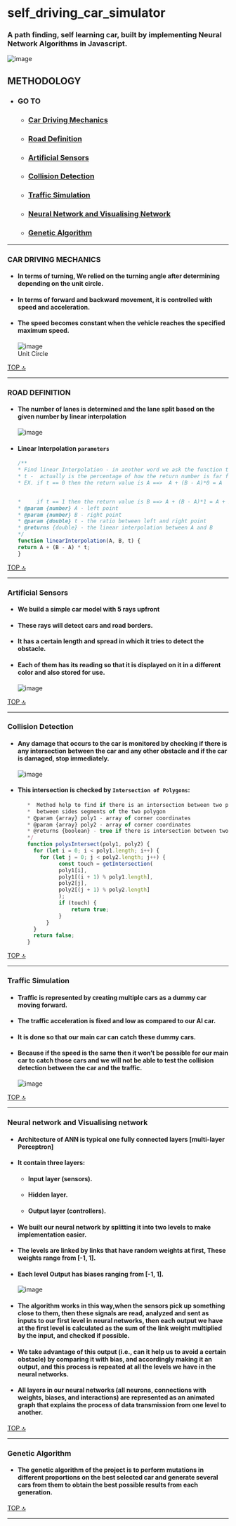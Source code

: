 # **self_driving_car_simulator**
### A path finding, self learning  car, built by implementing Neural Network Algorithms in Javascript.

![image](https://user-images.githubusercontent.com/88255480/216443527-5a367938-1a46-4fc1-b067-a3b6a37b3942.png)

## **METHODOLOGY**
   * ### GO TO
     * ### [Car Driving Mechanics](#car-driving-mechanics-1) 
     * ### [Road Definition](#road-definition-1)
     * ### [Artificial Sensors](#artificial-sensors-1)
     * ### [Collision Detection](#collision-detection-1)
     * ### [Traffic Simulation](#traffic-simulation-1)
     * ### [Neural Network and Visualising Network](#neural-network-and-visualising-network-1)
     * ### [Genetic Algorithm](#genetic-algorithm-1)
- - - -

### **CAR DRIVING MECHANICS** 
  * #### In terms of turning, We relied on the turning angle after determining depending on the unit circle.
  * #### In terms of forward and backward movement, it is controlled with speed and acceleration. 
  * #### The speed becomes constant when the vehicle reaches the specified maximum speed.
  
     ![image](https://user-images.githubusercontent.com/88255480/216444495-687035c8-26f6-4877-b347-0322f38fc30b.png)  
  Unit Circle
  
[TOP :top:](#methodology) 
- - - -   
### ROAD DEFINITION 
  * #### The number of lanes is determined and the lane split based on the given number by linear interpolation
     ![image](https://user-images.githubusercontent.com/88255480/216445414-0ef242fb-3b81-4758-a6eb-d6c2005f0b51.png)
  * #### Linear Interpolation `parameters`
      ```javascript
      /**
    * Find linear Interpolation - in another word we ask the function to give us the point between A and B depends on t
    * t -  actually is the percentage of how the return number is far from A
    * EX. if t == 0 then the return value is A ==>  A + (B - A)*0 = A
  

    *     if t == 1 then the return value is B ==> A + (B - A)*1 = A + B - A = B
    * @param {number} A - left point
    * @param {number} B - right point 
    * @param {double} t - the ratio between left and right point
    * @returns {double} - the linear interpolation between A and B
    */
    function linearInterpolation(A, B, t) {
    return A + (B - A) * t;
    }

      ```
 [TOP :top:](#methodology)     
 - - - -      
 ### **Artificial Sensors** 
 * #### We build a simple car model with 5 rays upfront 
 * #### These rays will detect cars and road borders.
 * ####  It has a certain length and spread in which it tries to detect the obstacle.
 * ####  Each of them has its reading so that it is displayed on it in a different color and also stored for use.
     ![image](https://user-images.githubusercontent.com/88255480/216446714-2b42dfea-68b9-4bfa-904e-659ebee2281c.png)
     
 [TOP :top:](#methodology)    
 - - - - 
 ### **Collision Detection** 
 * #### Any damage that occurs to the car is monitored by checking if there is any intersection between the car and any other obstacle and if the car is damaged, stop immediately.
     ![image](https://user-images.githubusercontent.com/88255480/216448140-a037c7ca-70aa-479e-ada8-856a0ed29eb8.png)
 * #### This intersection is checked by `Intersection of Polygons`:
     ```javascript
        *  Method help to find if there is an intersection between two polygon by check if there intersection
        *  between sides segments of the two polygon
        * @param {array} poly1 - array of corner coordinates
        * @param {array} poly2 - array of corner coordinates
        * @returns {boolean} - true if there is intersection between two polygon, false otherwise
        */
        function polysIntersect(poly1, poly2) {
          for (let i = 0; i < poly1.length; i++) {
            for (let j = 0; j < poly2.length; j++) {
                  const touch = getIntersection(
                  poly1[i],
                  poly1[(i + 1) % poly1.length],
                  poly2[j],
                  poly2[(j + 1) % poly2.length]
                  );
                  if (touch) {
                      return true;
                  }
              }
          }
          return false;
        }
     ```
  [TOP :top:](#methodology)   
 - - - -  
 
   ### **Traffic Simulation** 
 * #### Traffic is represented by creating multiple cars as a dummy car moving forward.
 * #### The traffic acceleration is fixed and low as compared to our AI car.
 * #### It is done so that our main car can catch these dummy cars.
 * #### Because if the speed is the same then it won’t be possible for our main car to catch those cars and we will not be able to test the collision detection between the car and the traffic.
     ![image](https://user-images.githubusercontent.com/88255480/216450439-fbb26436-9de1-4f49-a1c5-fe1a37cbcdc5.png)
   
 [TOP :top:](#methodology)
 - - - - 
 ### **Neural network and Visualising network** 
 * #### Architecture of ANN is typical one fully connected layers [multi-layer Perceptron]
 * #### It contain three layers:
    * #### Input layer (sensors).
    * #### Hidden layer.
    * #### Output layer (controllers).
 * #### We built our neural network by splitting it into two levels to make implementation easier.
 * #### The levels are linked by links that have random weights at first, These weights range from [-1, 1].
 * #### Each level Output has biases ranging from [-1, 1].
     ![image](https://user-images.githubusercontent.com/88255480/216452183-108e0443-929d-4bbd-9a90-677ef2538b4d.png)
 * #### The algorithm works in this way,when the sensors pick up something close to them, then these signals are read, analyzed and sent as inputs to our first level in neural networks, then each output we have at the first level is calculated as the sum of the link weight multiplied by the input, and checked if possible.
 * #### We take advantage of this output (i.e., can it help us to avoid a certain obstacle) by comparing it with bias, and accordingly making it an output, and this process is repeated at all the levels we have in the neural networks.
 * #### All layers in our neural networks (all neurons, connections with weights, biases, and interactions) are represented as an animated graph that explains the process of data transmission from one level to another.
 [TOP :top:](#methodology)
 - - - - 
 ### **Genetic Algorithm** 
 * #### The genetic algorithm of the project is to perform mutations in different proportions on the best selected car and generate several cars from them to obtain the best possible results from each generation.
 [TOP :top:](#methodology)
 - - - - 
